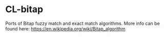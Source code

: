 # CL-bitap
Ports of Bitap fuzzy match and exact match algorithms. More info can be found here: https://en.wikipedia.org/wiki/Bitap_algorithm
